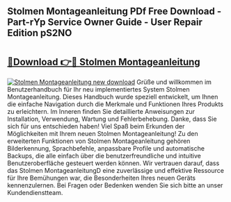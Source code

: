 ## Stolmen Montageanleitung PDf Free Download - Part-rYp Service Owner Guide - User Repair Edition pS2NO

# <h2><a href="http://df6iby.blite.top/?on=Stolmen+Montageanleitung">🔗Download 👉🔴 Stolmen Montageanleitung</a></h2>

[![Stolmen Montageanleitung new download](https://i.imgur.com/lujVjoI.png)](http://df6iby.blite.top/?on=Stolmen+Montageanleitung)
Grüße und willkommen im Benutzerhandbuch für Ihr neu implementiertes System Stolmen Montageanleitung. Dieses Handbuch wurde speziell entwickelt, um Ihnen die einfache Navigation durch die Merkmale und Funktionen Ihres Produkts zu erleichtern. Im Inneren finden Sie detaillierte Anweisungen zur Installation, Verwendung, Wartung und Fehlerbehebung. Danke, dass Sie sich für uns entschieden haben! Viel Spaß beim Erkunden der Möglichkeiten mit Ihrem neuen Stolmen Montageanleitung! Zu den erweiterten Funktionen von Stolmen Montageanleitung gehören Bilderkennung, Sprachbefehle, anpassbare Profile und automatische Backups, die alle einfach über die benutzerfreundliche und intuitive Benutzeroberfläche gesteuert werden können. Wir vertrauen darauf, dass das Stolmen MontageanleitungD eine zuverlässige und effektive Ressource für Ihre Bemühungen war, die Besonderheiten Ihres neuen Geräts kennenzulernen. Bei Fragen oder Bedenken wenden Sie sich bitte an unser Kundendienstteam.
